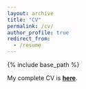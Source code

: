 ```yaml
---
layout: archive
title: "CV"
permalink: /cv/
author_profile: true
redirect_from:
  - /resume
---
```


{% include base_path %}

My complete CV is **[here](https://derrickmaa.github.io/blob/master/_pages/CongdaMa_resume.pdf)**.
